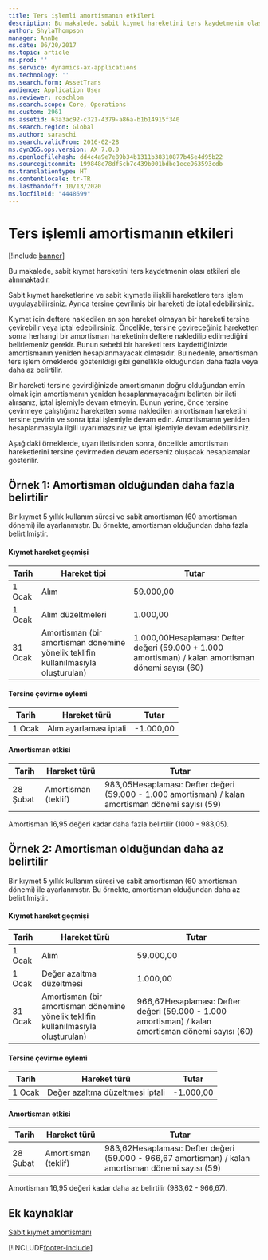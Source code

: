 ```yaml
---
title: Ters işlemli amortismanın etkileri
description: Bu makalede, sabit kıymet hareketini ters kaydetmenin olası etkileri ele alınmaktadır.
author: ShylaThompson
manager: AnnBe
ms.date: 06/20/2017
ms.topic: article
ms.prod: ''
ms.service: dynamics-ax-applications
ms.technology: ''
ms.search.form: AssetTrans
audience: Application User
ms.reviewer: roschlom
ms.search.scope: Core, Operations
ms.custom: 2961
ms.assetid: 63a3ac92-c321-4379-a86a-b1b14915f340
ms.search.region: Global
ms.author: saraschi
ms.search.validFrom: 2016-02-28
ms.dyn365.ops.version: AX 7.0.0
ms.openlocfilehash: dd4c4a9e7e89b34b1311b38310877b45e4d95b22
ms.sourcegitcommit: 199848e78df5cb7c439b001bdbe1ece963593cdb
ms.translationtype: HT
ms.contentlocale: tr-TR
ms.lasthandoff: 10/13/2020
ms.locfileid: "4448699"
---
```

# <a name="depreciation-effects-with-reversals"></a>Ters işlemli amortismanın etkileri

[!include [banner](../includes/banner.md)]

Bu makalede, sabit kıymet hareketini ters kaydetmenin olası etkileri ele alınmaktadır. 

Sabit kıymet hareketlerine ve sabit kıymetle ilişkili hareketlere ters işlem uygulayabilirsiniz. Ayrıca tersine çevrilmiş bir hareketi de iptal edebilirsiniz. 

Kıymet için deftere nakledilen en son hareket olmayan bir hareketi tersine çevirebilir veya iptal edebilirsiniz. Öncelikle, tersine çevireceğiniz hareketten sonra herhangi bir amortisman hareketinin deftere nakledilip edilmediğini belirlemeniz gerekir. Bunun sebebi bir hareketi ters kaydettiğinizde amortismanın yeniden hesaplanmayacak olmasıdır. Bu nedenle, amortisman ters işlem örneklerde gösterildiği gibi genellikle olduğundan daha fazla veya daha az belirtilir. 

Bir hareketi tersine çevirdiğinizde amortismanın doğru olduğundan emin olmak için amortismanın yeniden hesaplanmayacağını belirten bir ileti alırsanız, iptal işlemiyle devam etmeyin. Bunun yerine, önce tersine çevirmeye çalıştığınız hareketten sonra nakledilen amortisman hareketini tersine çevirin ve sonra iptal işlemiyle devam edin. Amortismanın yeniden hesaplanmasıyla ilgili uyarılmazsınız ve iptal işlemiyle devam edebilirsiniz. 

Aşağıdaki örneklerde, uyarı iletisinden sonra, öncelikle amortisman hareketlerini tersine çevirmeden devam ederseniz oluşacak hesaplamalar gösterilir.

## <a name="example-1-depreciation-is-overstated"></a> Örnek 1: Amortisman olduğundan daha fazla belirtilir
Bir kıymet 5 yıllık kullanım süresi ve sabit amortisman (60 amortisman dönemi) ile ayarlanmıştır. Bu örnekte, amortisman olduğundan daha fazla belirtilmiştir.
#### <a name="asset-transaction-history"></a>Kıymet hareket geçmişi

| Tarih       | Hareket tipi                                                          | Tutar                                    |
|------------|---------------------------------------------------------------------------|-------------------------------------------|
| 1 Ocak  | Alım                                                               | 59.000,00                                 |
| 1 Ocak  | Alım düzeltmeleri                                                    | 1.000,00                                  |
| 31 Ocak | Amortisman (bir amortisman dönemine yönelik teklifin kullanılmasıyla oluşturulan) | 1.000,00Hesaplaması: Defter değeri (59.000 + 1.000 amortisman) / kalan amortisman dönemi sayısı (60) |

#### <a name="reversal-action"></a>Tersine çevirme eylemi

| Tarih      | Hareket türü                | Tutar    |
|-----------|---------------------------------|-----------|
| 1 Ocak | Alım ayarlaması iptali | -1.000,00 |

#### <a name="depreciation-effect"></a>Amortisman etkisi

| Tarih        | Hareket türü        | Tutar                                                                                |
|-------------|-------------------------|---------------------------------------------------------------------------------------|
| 28 Şubat | Amortisman (teklif) | 983,05Hesaplaması: Defter değeri (59.000 - 1.000 amortisman) / kalan amortisman dönemi sayısı (59) |

Amortisman 16,95 değeri kadar daha fazla belirtilir (1000 - 983,05).

## <a name="example-2-depreciation-is-understated"></a> Örnek 2: Amortisman olduğundan daha az belirtilir
Bir kıymet 5 yıllık kullanım süresi ve sabit amortisman (60 amortisman dönemi) ile ayarlanmıştır. Bu örnekte, amortisman olduğundan daha az belirtilmiştir.
#### <a name="asset-transaction-history"></a>Kıymet hareket geçmişi

| Tarih       | Hareket türü                                                          | Tutar                                      |
|------------|---------------------------------------------------------------------------|---------------------------------------------|
| 1 Ocak  | Alım                                                               | 59.000,00                                   |
| 1 Ocak  | Değer azaltma düzeltmesi                                                     | 1.000,00                                    |
| 31 Ocak | Amortisman (bir amortisman dönemine yönelik teklifin kullanılmasıyla oluşturulan) | 966,67Hesaplaması: Defter değeri (59.000 - 1.000 amortisman) / kalan amortisman dönemi sayısı (60) |

#### <a name="reversal-action"></a>Tersine çevirme eylemi

| Tarih      | Hareket türü               | Tutar    |
|-----------|--------------------------------|-----------|
| 1 Ocak | Değer azaltma düzeltmesi iptali | -1.000,00 |

#### <a name="depreciation-effect"></a>Amortisman etkisi

| Tarih        | Hareket türü        | Tutar                                                                                       |
|-------------|-------------------------|----------------------------------------------------------------------------------------------|
| 28 Şubat | Amortisman (teklif) | 983,62Hesaplaması: Defter değeri (59.000 - 966,67 amortisman) / kalan amortisman dönemi sayısı (59) |

Amortisman 16,95 değeri kadar daha az belirtilir (983,62 - 966,67).



<a name="additional-resources"></a>Ek kaynaklar
--------

[Sabit kıymet amortismanı](fixed-asset-depreciation.md)





[!INCLUDE[footer-include](../../includes/footer-banner.md)]